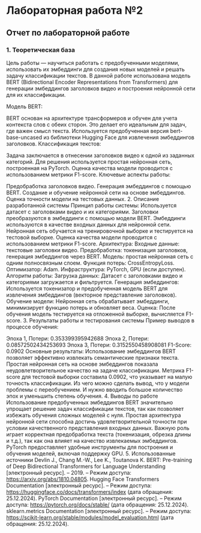 # Лабораторная работа №2
## Отчет по лабораторной работе
### 1. Теоретическая база
Цель работы — научиться работать с предобученными моделями, использовать их эмбеддинги для создания новых моделей и решать задачу классификации текстов. В данной работе использована модель BERT (Bidirectional Encoder Representations from Transformers) для генерации эмбеддингов заголовков видео и построения нейронной сети для их классификации.

Модель BERT:

BERT основан на архитектуре трансформеров и обучен для учета контекста слов с обеих сторон. Это делает его идеальным для задач, где важен смысл текста.
Используется предобученная версия bert-base-uncased из библиотеки Hugging Face для извлечения эмбеддингов заголовков.
Классификация текстов:

Задача заключается в отнесении заголовков видео к одной из заданных категорий.
Для решения используется простая нейронная сеть, построенная на PyTorch.
Оценка качества модели проводится с использованием метрики F1-score.
Ключевые аспекты работы:

Предобработка заголовков видео.
Генерация эмбеддингов с помощью BERT.
Создание и обучение нейронной сети на основе эмбеддингов.
Оценка точности модели на тестовых данных.
2. Описание разработанной системы
Принцип работы системы:
Используется датасет с заголовками видео и их категориями.
Заголовки преобразуются в эмбеддинги с помощью модели BERT.
Эмбеддинги используются в качестве входных данных для нейронной сети.
Нейронная сеть обучается на тренировочной выборке и тестируется на тестовой выборке.
Оценка качества модели проводится с использованием метрики F1-score.
Архитектура:
Входные данные: текстовые заголовки видео.
Предобработка: токенизация заголовков, генерация эмбеддингов через BERT.
Модель: простая нейронная сеть с одним полносвязным слоем.
Функция потерь: CrossEntropyLoss.
Оптимизатор: Adam.
Инфраструктура: PyTorch, GPU (если доступен).
Алгоритм работы:
Загрузка данных: Датасет с заголовками видео и категориями загружается и фильтруется.
Генерация эмбеддингов: Используется токенизатор и предобученная модель BERT для извлечения эмбеддингов (векторное представление заголовков).
Обучение модели: Нейронная сеть обрабатывает эмбеддинги, минимизирует функцию потерь и обновляет веса.
Оценка: После обучения модель тестируется на отложенной выборке, вычисляется F1-score.
3. Результаты работы и тестирования системы
Пример выводов в процессе обучения:

Эпоха 1, Потери: 0.353399395942688
Эпоха 2, Потери: 0.08572502434253693
Эпоха 3, Потери: 0.3152550458908081
F1-Score: 0.0902
Основные результаты:
Использование эмбеддингов BERT позволяет эффективно извлекать семантические признаки текста.
Простая нейронная сеть на основе эмбеддингов показала неудовлетворительное качество на задаче классификации.
Метрика F1-score для тестовой выборки составила 0.0902, что указывает на малую точность классификации. Из чего можно сделать вывод, что у модели проблемы с переобучением. И нужно вводить большое количество эпох и уменьшить степень обучения.
4. Выводы по работе
Использование предобученных эмбеддингов BERT значительно упрощает решение задач классификации текстов, так как позволяет избежать обучения сложных моделей с нуля.
Простая архитектура нейронной сети способна достичь удовлетворительной точности при условии качественного представления входных данных.
Важную роль играет корректная предобработка текста (токенизация, обрезка длины и т.д.), так как она влияет на качество извлекаемых эмбеддингов.
PyTorch предоставляет удобные инструменты для построения и обучения моделей, включая поддержку GPU.
5. Использованные источники
Devlin J., Chang M.-W., Lee K., Toutanova K. BERT: Pre-training of Deep Bidirectional Transformers for Language Understanding [электронный ресурс]. – 2019. – Режим доступа: https://arxiv.org/abs/1810.04805.
Hugging Face Transformers Documentation [электронный ресурс]. – Режим доступа: https://huggingface.co/docs/transformers/index (дата обращения: 25.12.2024).
PyTorch Documentation [электронный ресурс]. – Режим доступа: https://pytorch.org/docs/stable/ (дата обращения: 25.12.2024).
sklearn.metrics Documentation [электронный ресурс]. – Режим доступа: https://scikit-learn.org/stable/modules/model_evaluation.html (дата обращения: 25.12.2024).
